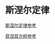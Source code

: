 # 斯涅尔定律

[斯涅尔定律参考](https://zhuanlan.zhihu.com/p/31127076)

[菲涅耳方程参考](https://zhuanlan.zhihu.com/p/31534769)



